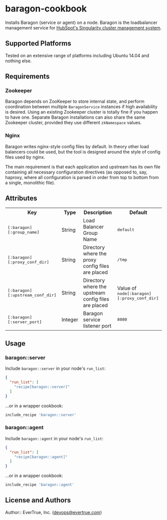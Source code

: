 # baragon-cookbook

Installs Baragon (service or agent) on a node. Baragon is the loadbalancer management service for [HubSpot's Singularity cluster management system](https://github.com/HubSpot/Singularity).

## Supported Platforms

Tested on an extensive range of platforms including Ubuntu 14.04 and nothing else.

## Requirements

### Zookeeper

Baragon depends on ZooKeeper to store internal state, and perform coordination between multiple `BaragonService` instances if high availability is desired. Using an existing Zookeeper cluster is totally fine if you happen to have one. Separate Baragon installations can also share the same Zookeeper cluster, provided they use different `zkNamespace` values.

### Nginx

Baragon writes nginx-style config files by default. In theory other load balancers could be used, but the tool is designed around the style of config files used by nginx.

The main requirement is that each application and upstream has its own file containing all necessary configuration directives (as opposed to, say, haproxy, where all configuration is parsed in order from top to bottom from a single, monolithic file).

## Attributes

<table>
  <tr>
    <th>Key</th>
    <th>Type</th>
    <th>Description</th>
    <th>Default</th>
  </tr>
  <tr>
    <td><tt>[:baragon][:group_name]</tt></td>
    <td>String</td>
    <td>Load Balancer Group Name</td>
    <td><tt>default</tt></td>
  </tr>
  <tr>
    <td><tt>[:baragon][:proxy_conf_dir]</tt></td>
    <td>String</td>
    <td>Directory where the proxy config files are placed</td>
    <td><tt>/tmp</tt></td>
  </tr>
  <tr>
    <td><tt>[:baragon][:upstream_conf_dir]</tt></td>
    <td>String</td>
    <td>Directory where the upstream config files are placed</td>
    <td>Value of <tt>node[:baragon][:proxy_conf_dir]</tt></td>
  </tr>
  <tr>
    <td><tt>[:baragon][:server_port]</tt></td>
    <td>Integer</td>
    <td>Baragon service listener port</td>
    <td><tt>8080</tt></td>
  </tr>
</table>

## Usage

### baragon::server

Include `baragon::server` in your node's `run_list`:

```json
{
  "run_list": [
    "recipe[baragon::server]"
  ]
}
```

…or in a wrapper cookbook:

```ruby
include_recipe 'baragon::server'
```

### baragon::agent

Include `baragon::agent` in your node's `run_list`:

```json
{
  "run_list": [
    "recipe[baragon::agent]"
  ]
}
```

…or in a wrapper cookbook:

```ruby
include_recipe 'baragon::agent'
```

## License and Authors

Author:: EverTrue, Inc. (<devops@evertrue.com>)
